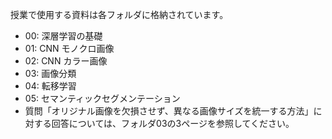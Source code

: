 授業で使用する資料は各フォルダに格納されています。
* 00: 深層学習の基礎
* 01: CNN モノクロ画像
* 02: CNN カラー画像
* 03: 画像分類
* 04: 転移学習
* 05: セマンティックセグメンテーション
* 質問「オリジナル画像を欠損させず、異なる画像サイズを統一する方法」に対する回答については、フォルダ03の3ページを参照してください。


